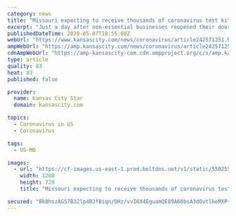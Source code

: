 ```yaml
---
category: news
title: "Missouri expecting to receive thousands of coronavirus test kits from feds this week"
excerpt: "Just a day after non-essential businesses reopened their doors, Missouri’s health director announced that the state would be receiving a large shipment of testing kits from the federal government. Missouri will receive a “huge store” of testing kits from the White House,"
publishedDateTime: 2020-05-07T18:55:00Z
webUrl: "https://www.kansascity.com/news/coronavirus/article242571251.html"
ampWebUrl: "https://amp.kansascity.com/news/coronavirus/article242571251.html"
cdnAmpWebUrl: "https://amp-kansascity-com.cdn.ampproject.org/c/s/amp.kansascity.com/news/coronavirus/article242571251.html"
type: article
quality: 83
heat: 83
published: false

provider:
  name: Kansas City Star
  domain: kansascity.com

topics:
  - Coronavirus in US
  - Coronavirus

tags:
  - US-MO

images:
  - url: "https://cf-images.us-east-1.prod.boltdns.net/v1/static/5502557046001/98449a17-9f85-4add-b176-2c2afabb1565/030fbaeb-4175-42fa-88c3-542ca2f3988d/1280x720/match/image.jpg"
    width: 1280
    height: 720
    title: "Missouri expecting to receive thousands of coronavirus test kits from feds this week"

secured: "Bk8hszAG57B32lp4BJfBiqn/OHz/vvI6X4EguamQE89A60bsA3dOvtlkeMXP+ATC1NSa5Y/aUdSdd2NNaqmgyl6GgZ5A1/H9ouXca+R0gcF4lbQvsAkyFtyTyldBtuwaBk2YKm8IrrgdEz+7ewSnyegBB/etbUyZcGsXq2suate4eML1CXsQBObb4kQM3jpI5Vnn6jVe0MFV1dLKMKOtaSyT7HWaoc2QeKHxWdCJUS/MCCdurkWXR3YW035VyerpF6VgUtpjVitqM8YNNyF4sLUm5VnfulRjYD/Kuc2JKy5OdRH5aHZbbXeoP8N586N1SCIf/BhIguQa7EFHVUN8CZYXHY3qhJEMuzJZGLaP3uIPFo+fXbu5fihUtLQNAhhcvcnFZZgfaSYNonkorTusi3CLTFEtak/AV941TZedP+2X47xEzp91mC8FzyvG/7S66XQgdkjxjBqXGciol9IIA4juaS4JMLqf2fppqwc7nAI=;wBn44ukQPWbTguREtb/kGg=="
---
```


